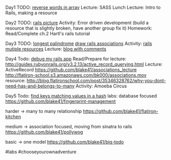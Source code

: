 Day1
TODO: [reverse words in array](https://gist.github.com/blake41/8277097)
Lecture: SASS
Lunch
Lecture: Intro to Rails, making a resource

Day2
TODO: [rails picture](https://gist.github.com/blake41/10916808)
Activity: Error driven development (build a resource that is slightly broken, have another group fix it)
Homework: Read/Complete ch.2 Hartl's rails tutorial

Day3
TODO: [longest palindrome](https://gist.github.com/blake41/8316956)
[draw rails associations](https://gist.github.com/blake41/10918109)
Activity: [rails mutiple resources](https://gist.github.com/blake41/10918237)
Lecture: [blog with comments](https://github.com/blake41/blog_with_comments)

Day4
Todo: [debug my rails app](https://gist.github.com/blake41/10918389)
Read/Prepare for lecture: http://guides.rubyonrails.org/v3.2.13/active_record_querying.html
Lecture: ActiveRecord 
https://github.com/blake41/associations_lecture
http://flatiron-school.s3.amazonaws.com/bk000/associations.mov
resource: http://blog.flatironschool.com/post/35346328762/why-you-dont-need-has-and-belongs-to-many
Activity: Amoeba Circus

Day5
Todo: [find keys matching values in a hash](https://gist.github.com/blake41/8352291)
labs: database focused
https://github.com/blake41/fingerprint-management
 
harder -> many to many relationship
https://github.com/blake41/flatiron-kitchen
 
medium -> association focused, moving from sinatra to rails
https://github.com/blake41/pollywog
 
basic -> one model
https://github.com/blake41/big-todo
 
#labs #chooseyourownadventure